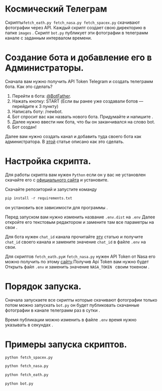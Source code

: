 ﻿# Космический Телеграм
Скрипты```fetch_eath.py fetch_nasa.py fetch_spacex.py``` скачивают фотографии через  API.
Каждый скрипт создает свою директорию в папке ```images``` .
Cкрипт ```bot.py``` публикует эти фотографии в телеграмм канале с заданным интервалом времени.

# Создание бота и добавление его в Администраторы.
Сначала вам нужно получить API Token Telegram и создать телеграмм бота.
Как это сделать?

1.  Перейти в бота: [@BotFather](https://telegram.me/BotFather).
2.  Нажать кнопку: START (Если вы ранее уже создавали ботов — перейдите к 3 пункту)
3.  Написать боту: /newbot.
4.  Бот спросит вас как назвать нового бота. Придумайте и напишите .
5.  Далее нужно ввести ник бота, что бы он заканчивался нa слово bot.
6.  Бот создан!

Далее вам нужно создать канал и добавить туда своего бота как администратора.
В [этой](https://softolet.ru/telegramm/boty/dlya-chego-delat-bota-administratorom-i-kak-eto-delaetsya.html) статье описано как это сделать. 

# Настройка скрипта.
Для работы скрипта вам нужен ```Python``` если он у вас не установлен скачайте его с [официального сайта](https://www.python.org/) и установите.

Скачайте репозиторий и запустите команду 
```python 
pip install -r requirements.txt
``` 
он установить все зависимости для программы .


Перед запуском вам нужно  изменить название ```.env.dist``` на ```.env```
Далее откройте его текстовым редактором и замените там все параметры на свои .

Для бота нужен  ```chat_id``` канала прочитайте [эту](https://lumpics.ru/how-find-out-chat-id-in-telegram/) статью и получите ```chat_id``` своего канала и замените значение ```chat_id``` в файле ```.env``` на свои.

Для скриптов  ```fetch_eath.py```и ```fetch_nasa.py``` нужен API Token от Nasa его можно получить по этому [сайту](https://api.nasa.gov/).Получив Api Token вам нужно будет Открыть файл ```.env``` и заменить значение ```NASA_TOKEN ``` своим токеном .

# Порядок запуска.
Сначала запускаете все скрипты которые скачивают фотографии только потом можно запускать ```bot.py``` он будет публиковать скачанные фотографии в канале телеграмм раз в сутки .

Время публикации можно изменить в файле ```.env```  время нужно указывать в секундах .

# Примеры запуска скриптов.
```python
python fetch_spacex.py
```

```python
python fetch_nasa.py
```

```python
python fetch_eath.py
```

```python
python bot.py
```






